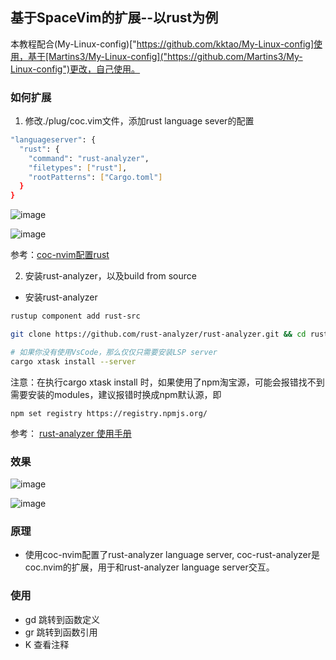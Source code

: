 ## 基于SpaceVim的扩展--以rust为例

本教程配合(My-Linux-config)["https://github.com/kktao/My-Linux-config]使用，基于[Martins3/My-Linux-config]("https://github.com/Martins3/My-Linux-config")更改，自己使用。

### 如何扩展
1. 修改./plug/coc.vim文件，添加rust language sever的配置

```bash
"languageserver": {
  "rust": {
    "command": "rust-analyzer",
    "filetypes": ["rust"],
    "rootPatterns": ["Cargo.toml"]
  }
}
```

![image](https://user-images.githubusercontent.com/31560259/126873115-bdaabfa2-1206-485a-bb7e-2fc2e9041b81.png)


![image](https://user-images.githubusercontent.com/31560259/126873097-21c46611-7aff-48ed-b761-14bd57abf98e.png)

参考：[coc-nvim配置rust]("https://github.com/neoclide/coc.nvim/wiki/Language-servers#rust")

2. 安装rust-analyzer，以及build from source

+ 安装rust-analyzer
```bash
rustup component add rust-src
```

```bash
git clone https://github.com/rust-analyzer/rust-analyzer.git && cd rust-analyzer

# 如果你没有使用VsCode，那么仅仅只需要安装LSP server
cargo xtask install --server
```
注意：在执行cargo xtask install 时，如果使用了npm淘宝源，可能会报错找不到需要安装的modules，建议报错时换成npm默认源，即

```
npm set registry https://registry.npmjs.org/
```

参考： [rust-analyzer 使用手册]("https://rust-analyzer.github.io/manual.html#vimneovim")

### 效果

![image](https://user-images.githubusercontent.com/31560259/126872898-67c5ccbd-587a-45e6-9509-c9cffcf9bb01.png)

![image](https://user-images.githubusercontent.com/31560259/126872929-710e5eb9-979d-4316-9301-c4910fea7e01.png)


### 原理

+ 使用coc-nvim配置了rust-analyzer language server, coc-rust-analyzer是coc.nvim的扩展，用于和rust-analyzer language server交互。

### 使用
+ gd 跳转到函数定义
+ gr 跳转到函数引用
+ K  查看注释
